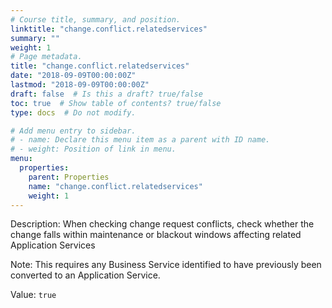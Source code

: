 ```yaml
---
# Course title, summary, and position.
linktitle: "change.conflict.relatedservices"
summary: ""
weight: 1
# Page metadata.
title: "change.conflict.relatedservices"
date: "2018-09-09T00:00:00Z"
lastmod: "2018-09-09T00:00:00Z"
draft: false  # Is this a draft? true/false
toc: true  # Show table of contents? true/false
type: docs  # Do not modify.

# Add menu entry to sidebar.
# - name: Declare this menu item as a parent with ID name.
# - weight: Position of link in menu.
menu:
  properties:
    parent: Properties
    name: "change.conflict.relatedservices"
    weight: 1
---
```


Description: When checking change request conflicts, check whether the change falls within maintenance or blackout windows affecting related Application Services

Note: This requires any Business Service identified to have previously been converted to an Application Service.


Value: `true`